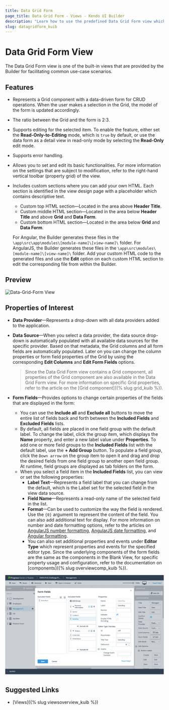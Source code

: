 ```yaml
---
title: Data Grid Form
page_title: Data Grid Form - Views - Kendo UI Builder
description: "Learn how to use the predefined Data Grid Form view which is provided by the Kendo UI Builder tool for creating and managing Angular and AngularJS-based web applications."
slug: datagridform_kuib
---
```


# Data Grid Form View

The Data Grid Form view is one of the built-in views that are provided by the Builder for facilitating common use-case scenarios.

## Features

* Represents a Grid component with a data-driven form for CRUD operations. When the user makes a selection in the Grid, the model of the form is updated accordingly.
* The ratio between the Grid and the form is 2:3.
* Supports editing for the selected item. To enable the feature, either set the **Read-Only-to-Editing** mode, which is `true` by default, or use the data form as a detail view in read-only mode by selecting the **Read-Only** edit mode.
* Supports error handling.
* Allows you to set and edit its basic functionalities. For more information on the settings that are subject to modification, refer to the right-hand vertical toolbar (property grid) of the view.
* Includes custom sections where you can add your own HTML. Each section is identified in the view design page with a placeholder which contains descriptive text.
    * Custom top HTML section&mdash;Located in the area above **Header Title**.
    * Custom middle HTML section&mdash;Located in the area below **Header Title** and above **Grid** and **Data Form**.
    * Custom bottom HTML section&mdash;Located in the area below **Grid** and **Data Form**.

    For Angular, the Builder generates these files in the `\app\src\app\modules\[module-name]\[view-name]\` folder. For AngularJS, the Builder generates these files in the `\app\src\modules\[module-name]\[view-name]\` folder. Add your custom HTML code to the generated files and use the **Edit** option on each custom HTML section to edit the corresponding file from within the Builder.

## Preview

<img src="../../images/kuib-views-data-grid-form.png" class="img-responsive" alt="Data-Grid-Form View"/>

## Properties of Interest

* **Data Provider**&mdash;Represents a drop-down with all data providers added to the application.
* **Data Source**&mdash;When you select a data provider, the data source drop-down is automatically populated with all available data sources for the specific provider. Based on that metadata, the Grid columns and all form fields are automatically populated. Later on you can change the column properties or form field properties of the Grid by using the corresponding **Edit Columns** and **Edit Form Fields** options.

  > Since the Data Grid Form view contains a Grid component, all properties of the Grid component are also available in the Data Grid Form view. For more information on specific Grid properties, refer to the article on the [Grid component]({% slug grid_kuib %}).

* **Form Fields**&mdash;Provides options to change certain properties of the fields that are displayed in the form:
    * You can use the **Include all** and **Exclude all** buttons to move the entire list of fields back and forth between the **Included Fields** and **Excluded Fields** lists.
    * By default, all fields are placed in one field group with the default label. To change the label, click the group item, which displays the **Name** property, and enter a new label value under **Properties**. To add one or more field groups to the **Included Fields** list with the default label, use the **+ Add Group** button. To populate a field group, click the `Down arrow` on the group item to open it and drag and drop the desired fields from one field group to another open field group. At runtime, field groups are displayed as tab folders on the form.
    * When you select a field item in the **Included Fields** list, you can view or set the following properties:
        * **Label Text**&mdash;Represents a field label that you can change from the default, which is the Label set for the selected field in the view data source.
        * **Field Name**&mdash;Represents a read-only name of the selected field in the list.
        * **Format**&mdash;Can be used to customize the way the field is rendered. Use the `{0}` argument to represent the content of the field. You can also add additional text for display. For more information on number and date formatting options, refer to the articles on [AngularJS number formatting](http://docs.telerik.com/kendo-ui/framework/globalization/numberformatting), [AngularJS date formatting]( http://docs.telerik.com/kendo-ui/framework/globalization/dateformatting), and [Angular formatting](https://www.telerik.com/kendo-angular-ui/components/internationalization/parsing-and-formatting/).
        * You can also set additional properties and events under **Editor Type** which represent properties and events for the specified editor type. Since the underlying components of the form fields are the same as the components in the Blank View, for specific property usage and configuration, refer to the documentation on [components]({% slug overviewcomp_kuib %}).

<img src="../images/kuib-form-fields.png" class="img-responsive" alt="Form Fields Window"/>

## Suggested Links

* [Views]({% slug viewsoverview_kuib %})
